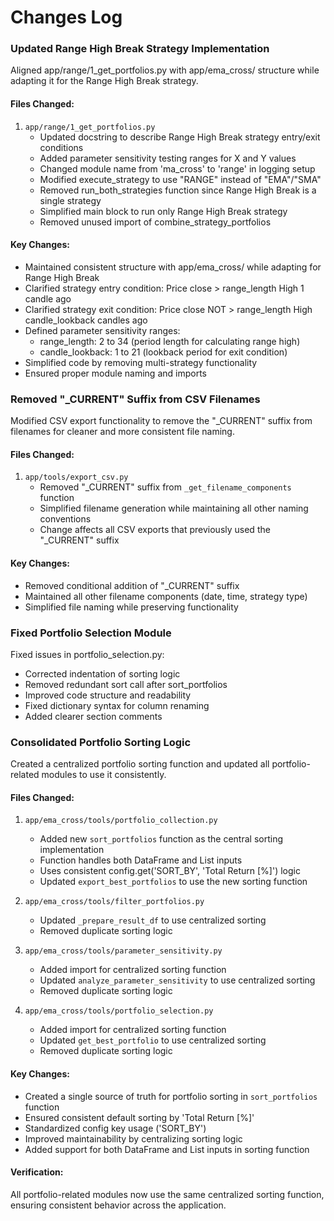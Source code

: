 # Changes Log

### Updated Range High Break Strategy Implementation

Aligned app/range/1_get_portfolios.py with app/ema_cross/ structure while adapting it for the Range High Break strategy.

#### Files Changed:
1. `app/range/1_get_portfolios.py`
   - Updated docstring to describe Range High Break strategy entry/exit conditions
   - Added parameter sensitivity testing ranges for X and Y values
   - Changed module name from 'ma_cross' to 'range' in logging setup
   - Modified execute_strategy to use "RANGE" instead of "EMA"/"SMA"
   - Removed run_both_strategies function since Range High Break is a single strategy
   - Simplified main block to run only Range High Break strategy
   - Removed unused import of combine_strategy_portfolios

#### Key Changes:
- Maintained consistent structure with app/ema_cross/ while adapting for Range High Break
- Clarified strategy entry condition: Price close > range_length High 1 candle ago
- Clarified strategy exit condition: Price close NOT > range_length High candle_lookback candles ago
- Defined parameter sensitivity ranges:
  - range_length: 2 to 34 (period length for calculating range high)
  - candle_lookback: 1 to 21 (lookback period for exit condition)
- Simplified code by removing multi-strategy functionality
- Ensured proper module naming and imports

### Removed "_CURRENT" Suffix from CSV Filenames

Modified CSV export functionality to remove the "_CURRENT" suffix from filenames for cleaner and more consistent file naming.

#### Files Changed:
1. `app/tools/export_csv.py`
   - Removed "_CURRENT" suffix from `_get_filename_components` function
   - Simplified filename generation while maintaining all other naming conventions
   - Change affects all CSV exports that previously used the "_CURRENT" suffix

#### Key Changes:
- Removed conditional addition of "_CURRENT" suffix
- Maintained all other filename components (date, time, strategy type)
- Simplified file naming while preserving functionality

### Fixed Portfolio Selection Module

Fixed issues in portfolio_selection.py:
- Corrected indentation of sorting logic
- Removed redundant sort call after sort_portfolios
- Improved code structure and readability
- Fixed dictionary syntax for column renaming
- Added clearer section comments

### Consolidated Portfolio Sorting Logic

Created a centralized portfolio sorting function and updated all portfolio-related modules to use it consistently.

#### Files Changed:
1. `app/ema_cross/tools/portfolio_collection.py`
   - Added new `sort_portfolios` function as the central sorting implementation
   - Function handles both DataFrame and List inputs
   - Uses consistent config.get('SORT_BY', 'Total Return [%]') logic
   - Updated `export_best_portfolios` to use the new sorting function

2. `app/ema_cross/tools/filter_portfolios.py`
   - Updated `_prepare_result_df` to use centralized sorting
   - Removed duplicate sorting logic

3. `app/ema_cross/tools/parameter_sensitivity.py`
   - Added import for centralized sorting function
   - Updated `analyze_parameter_sensitivity` to use centralized sorting
   - Removed duplicate sorting logic

4. `app/ema_cross/tools/portfolio_selection.py`
   - Added import for centralized sorting function
   - Updated `get_best_portfolio` to use centralized sorting
   - Removed duplicate sorting logic

#### Key Changes:
- Created a single source of truth for portfolio sorting in `sort_portfolios` function
- Ensured consistent default sorting by 'Total Return [%]'
- Standardized config key usage ('SORT_BY')
- Improved maintainability by centralizing sorting logic
- Added support for both DataFrame and List inputs in sorting function

#### Verification:
All portfolio-related modules now use the same centralized sorting function, ensuring consistent behavior across the application.
